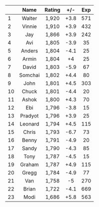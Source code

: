 | |Name|Rating|+/-|Exp|
|-|:--:|:----:|:-:|:-:|
|1|Walter|1,920|+3.8|571|
|2|Vinnie|1,910|+3.9|432|
|3|Jay|1,866|+3.9|242|
|4|Avi|1,805|-3.9|35|
|5|Anders|1,804|-4.1|25|
|6|Armin|1,804|+4|25|
|7|David|1,803|-5.9|67|
|8|Somchai|1,802|+4.4|80|
|9|John|1,801|+4.5|303|
|10|Chuck|1,801|-4.4|20|
|11|Ashok|1,800|+4.3|70|
|12|Ebi|1,796|-3.8|15|
|13|Pradyot|1,796|+3.9|25|
|14|Leonard|1,794|+4.5|115|
|15|Chris|1,793|-6.7|73|
|16|Benny|1,791|-4.9|20|
|17|Sandy|1,790|-4.3|85|
|18|Tony|1,787|-4.5|15|
|19|Graham|1,787|+4.9|115|
|20|Gregg|1,784|-4.9|77|
|21|Van|1,758|-5|270|
|22|Brian|1,722|-4.1|669|
|23|Modi|1,686|+5.8|563|
